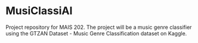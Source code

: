 # MusiClassiAI <!-- nice! -->
Project repository for MAIS 202. The project will be a music genre classifier using the GTZAN Dataset - Music Genre Classification dataset on Kaggle.
